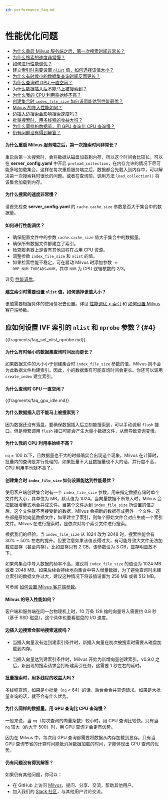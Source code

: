```yaml
---
id: performance_faq.md
---
```


# 性能优化问题

<!-- TOC -->

- [为什么重启 Milvus 服务端之后，第一次搜索时间非常长？](#为什么重启-Milvus-服务端之后第一次搜索时间非常长)            
- [为什么搜索的速度非常慢？](#为什么搜索的速度非常慢)            
- [如何进行性能调优？](#如何进行性能调优)           
- [建立索引时需要设置 `nlist` 值，如何选择该值大小？](#建立索引时需要设置-nlist-值如何选择该值大小)            
- [为什么有时候小的数据集查询时间反而更长？](#为什么有时候小的数据集查询时间反而更长)             
- [为什么查询时 GPU 一直空闲？](#为什么查询时-GPU-一直空闲)            
- [为什么数据插入后不能马上被搜索到？](#为什么数据插入后不能马上被搜索到)          
- [为什么我的 CPU 利用率始终不高？](#为什么我的-CPU-利用率始终不高)         
- [创建集合时 `index_file_size` 如何设置能达到性能最优？](#创建集合时-index_file_size-如何设置能达到性能最优)            
- [Milvus 的导入性能如何？](#Milvus-的导入性能如何)             
- [边插入边搜索会影响搜索速度吗？](#边插入边搜索会影响搜索速度吗)             
- [批量搜索时，用多线程的收益大吗？](#批量搜索时用多线程的收益大吗)             
- [为什么同样的数据量，用 GPU 查询比 CPU 查询慢？](#为什么同样的数据量用-GPU-查询比-CPU-查询慢)
- [仍有问题没有得到解答？](#仍有问题没有得到解答)


<!-- /TOC -->


#### 为什么重启 Milvus 服务端之后，第一次搜索时间非常长？

重启后第一次搜索时，会将数据从磁盘加载到内存，所以这个时间会比较长。可以在 **server_config.yaml** 中开启 `preload_collection`，在内存允许的情况下尽可能多地加载集合。这样在每次重启服务端之后，数据都会先载入到内存中，可以解决第一次搜索耗时很长的问题。或者在查询前，调用方法 `load_collection()` 将该集合加载到内存。


#### 为什么搜索的速度非常慢？

请首先检查 **server_config.yaml** 的 `cache.cache_size` 参数是否大于集合中的数据量。


#### 如何进行性能调优？

- 确保配置文件中的参数 `cache.cache_size` 值大于集合中的数据量。
- 确保所有数据文件都建立了索引。
- 检查服务器上是否有其他进程在占用 CPU 资源。
- 调整参数 `index_file_size` 和 `nlist` 的值。
- 如果检索性能不稳定，可在启动 Milvus 时添加参数 `-e OMP_NUM_THREADS=NUM`，其中 `NUM` 为 CPU 逻辑核数的 2/3。

详见 [性能调优](tuning.md)。


#### 建立索引时需要设置 `nlist` 值，如何选择该值大小？

该值需要根据具体的使用情况去设置。详见 [性能调优 > 索引](tuning.md#索引) 和 [如何设置 Milvus 客户端参数](https://www.milvus.io/cn/blogs/2020-2-16-api-setting.md)。
## 应如何设置 IVF 索引的 <code>nlist</code> 和 <code>nprobe</code> 参数？{#4}

{{fragments/faq_set_nlist_nprobe.md}}

#### 为什么有时候小的数据集查询时间反而更长？

如果数据文件的大小小于创建集合时 `index_file_size` 参数的值，Milvus 则不会为此数据文件构建索引。因此，小的数据集有可能查询时间会更长。你还可以调用 `create_index` 建立索引。


#### 为什么查询时 GPU 一直空闲？

{{fragments/faq_gpu_idle.md}}


#### 为什么数据插入后不能马上被搜索到？

因为数据还没有落盘。要确保数据插入后立刻能搜索到，可以手动调用 `flush` 接口。但是频繁调用 `flush` 接口可能会产生大量小数据文件，从而导致查询变慢。


#### 为什么我的 CPU 利用率始终不高？

`nq` = 100 以下，且数据量也不大的时候确实会出现这个现象。Milvus 在计算时，批量内的查询是并行处理的，如果批量不大且数据量也不大的话，并行度不高，CPU 利用率也就不高了。


#### 创建集合时 `index_file_size` 如何设置能达到性能最优？

使用客户端创建集合时有一个 `index_file_size` 参数，用来指定数据存储时单个文件的大小，其单位为 MB，默认值为 1024。当向量数据不断导入时，Milvus 会把数据增量式地合并成文件。当某个文件达到 `index_file_size` 所设置的值之后，这个文件就不再接受新的数据，Milvus 会把新的数据存成另外一个文件。这些都是原始向量数据文件，如果建立了索引，则每个原始文件会对应生成一个索引文件。Milvus 在进行搜索时，是依次对每个索引文件进行搜索。

根据我们的经验，当 `index_file_size` 从 1024 改为 2048 时，搜索性能会有 30% ~ 50% 左右的提升。但要注意如果该值设得过大，有可能导致大文件无法加载进显存（甚至内存）。比如显存只有 2 GB，该参数设为 3 GB，显存明显放不下。

如果向集合中导入数据的频率不高，建议将 `index_file_size` 的值设为 1024 MB 或者 2048 MB。如果后续会持续地向集合中导入增量数据，为了避免查询时未建立索引的数据文件过大，建议这种情况下将该值设置为 256 MB 或者 512 MB。

可参阅 [如何设置 Milvus 客户端参数](https://www.milvus.io/cn/blogs/2020-2-16-api-setting.md)。

#### Milvus 的导入性能如何？

客户端和服务端在同一台物理机上时，10 万条 128 维的向量导入需要约 0.8 秒（基于 SSD 磁盘）。这个具体也要看磁盘的 I/O 速度。


#### 边插入边搜索会影响搜索速度吗？

- 当插入向量没有达到建索引条件时，新插入向量在初次被搜索时需要从磁盘加载到内存。

- 当插入向量达到建索引条件时，Milvus 开始为新增向量创建索引。v0.9.0 之后，新出现的搜索请求会打断建索引任务，这需要 1 秒左右的延时。


#### 批量搜索时，用多线程的收益大吗？

多线程查询，如果是小批量（`nq` < 64）的话，后台会合并查询请求。如果是大批量查询的话，就不会有什么优势。


#### 为什么同样的数据量，用 GPU 查询比 CPU 查询慢？

一般来说，当 `nq`（每次查询的向量条数）较小时，用 CPU 查询比较快。只有当 `nq` 较大（约大于 500）时，用 GPU 查询才会更有优势。

因为在 Milvus 中，每次用 GPU 查询都需要将数据从内存加载到显存。只有当 GPU 查询节省的计算时间能抵消掉数据加载的时间，才能体现出 GPU 查询的优势。



#### 仍有问题没有得到解答？

如果仍有其他问题，你可以：

- 在 GitHub 上访问 [Milvus](https://github.com/milvus-io/milvus/issues)，提问、分享、交流，帮助其他用户。
- 加入我们的 [Slack 社区](https://join.slack.com/t/milvusio/shared_invite/enQtNzY1OTQ0NDI3NjMzLWNmYmM1NmNjOTQ5MGI5NDhhYmRhMGU5M2NhNzhhMDMzY2MzNDdlYjM5ODQ5MmE3ODFlYzU3YjJkNmVlNDQ2ZTk)，与其他用户讨论交流。
